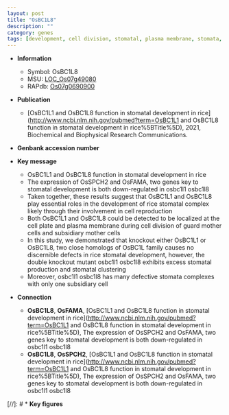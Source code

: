 ```yaml
---
layout: post
title: "OsBC1L8"
description: ""
category: genes
tags: [development, cell division, stomatal, plasma membrane, stomata, stomatal development]
---
```


* **Information**  
    + Symbol: OsBC1L8  
    + MSU: [LOC_Os07g49080](http://rice.uga.edu/cgi-bin/ORF_infopage.cgi?orf=LOC_Os07g49080)  
    + RAPdb: [Os07g0690900](http://rapdb.dna.affrc.go.jp/viewer/gbrowse_details/irgsp1?name=Os07g0690900)  

* **Publication**  
    + [OsBC1L1 and OsBC1L8 function in stomatal development in rice](http://www.ncbi.nlm.nih.gov/pubmed?term=OsBC1L1 and OsBC1L8 function in stomatal development in rice%5BTitle%5D), 2021, Biochemical and Biophysical Research Communications.

* **Genbank accession number**  

* **Key message**  
    + OsBC1L1 and OsBC1L8 function in stomatal development in rice
    + The expression of OsSPCH2 and OsFAMA, two genes key to stomatal development is both down-regulated in osbc1l1 osbc1l8
    + Taken together, these results suggest that OsBC1L1 and OsBC1L8 play essential roles in the development of rice stomatal complex likely through their involvement in cell reproduction
    + Both OsBC1L1 and OsBC1L8 could be detected to be localized at the cell plate and plasma membrane during cell division of guard mother cells and subsidiary mother cells
    + In this study, we demonstrated that knockout either OsBC1L1 or OsBC1L8, two close homologs of OsBC1L family causes no discernible defects in rice stomatal development, however, the double knockout mutant osbc1l1 osbc1l8 exhibits excess stomatal production and stomatal clustering
    + Moreover, osbc1l1 osbc1l8 has many defective stomata complexes with only one subsidiary cell

* **Connection**  
    + __OsBC1L8__, __OsFAMA__, [OsBC1L1 and OsBC1L8 function in stomatal development in rice](http://www.ncbi.nlm.nih.gov/pubmed?term=OsBC1L1 and OsBC1L8 function in stomatal development in rice%5BTitle%5D),  The expression of OsSPCH2 and OsFAMA, two genes key to stomatal development is both down-regulated in osbc1l1 osbc1l8
    + __OsBC1L8__, __OsSPCH2__, [OsBC1L1 and OsBC1L8 function in stomatal development in rice](http://www.ncbi.nlm.nih.gov/pubmed?term=OsBC1L1 and OsBC1L8 function in stomatal development in rice%5BTitle%5D),  The expression of OsSPCH2 and OsFAMA, two genes key to stomatal development is both down-regulated in osbc1l1 osbc1l8

[//]: # * **Key figures**  


